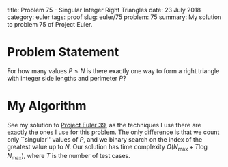 title: Problem 75 - Singular Integer Right Triangles
date: 23 July 2018
category: euler
tags: proof
slug: euler/75
problem: 75
summary: My solution to problem 75 of Project Euler.

# Problem Statement

For how many values $P \le N$ is there exactly one way to form a right triangle with integer side lengths and perimeter $P$?

# My Algorithm

See my solution to [Project Euler 39](../39/), as the techniques I use there are exactly the ones I use for this problem.
The only difference is that we count only ``singular'' values of $P$, and we binary search on the index of the greatest value up to $N$.
Our solution has time complexity $O(N_{\text{max}} + T\log N_{\text{max}})$, where $T$ is the number of test cases.